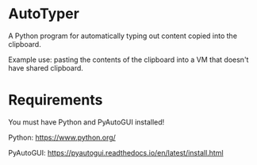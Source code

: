 # AutoTyper
A Python program for automatically typing out content copied into the clipboard.

Example use: pasting the contents of the clipboard into a VM that doesn't have shared clipboard.

# Requirements
You must have Python and PyAutoGUI installed!

Python: https://www.python.org/

PyAutoGUI: https://pyautogui.readthedocs.io/en/latest/install.html

